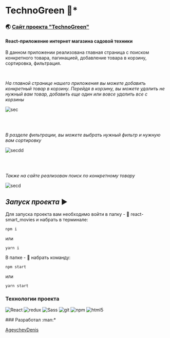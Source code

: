# **TechnoGreen** :deciduous_tree:*

### :earth_asia: [Сайт проекта "TechnoGreen"](https://react-technogreen.vercel.app)

#### React-приложение интернет магазина садовой техники

В данном приложении реализована главная страница с поиском конкретного товара, пагинацией, добавление товара в корзину, сортировка, фильтрация.

<br>

*На главной странице нашего приложения вы можете добавить конкретный товар в корзину. Перейдя в корзину, вы можете удалить не нужный вам товар, добавить еще один или вовсе удалить все с корзины*

![sec](https://user-images.githubusercontent.com/83320431/175813176-02253384-4f63-4da8-a650-6679e845f743.gif)

<br>
<br>

*В разделе фильтрации, вы можете выбрать нужный фильтр и нужную вам сортировку*

![secdd](https://user-images.githubusercontent.com/83320431/175813426-7e743e7c-d36b-4c5c-8bcb-454d7d85e653.gif)

<br>
<br>

*Также на сайте реализован поиск по конкретному товару*

![secd](https://user-images.githubusercontent.com/83320431/175813668-be2b6344-3403-444e-8694-d160825f1533.gif)

## *Запуск проекта* ▶️

Для запуска проекта вам необходимо войти в папку - :file_folder: react-smart_movies
 и набрать в терминале:

```
npm i
```

или

```
yarn i
```

В папке - :open_file_folder: набрать команду:

```
npm start
```

или

```
yarn start
```

### Технологии проекта ###
<p>
<img alt="React" src="https://img.shields.io/badge/-React-45b8d8?style=flat-square&logo=react&logoColor=white" />
<img alt="redux" src="https://img.shields.io/badge/-Redux-764ABC?style=flat-square&logo=redux&logoColor=white" />
<img alt="Sass" src="https://img.shields.io/badge/-Sass-CC6699?style=flat-square&logo=sass&logoColor=white" />
<img alt="git" src="https://img.shields.io/badge/-Git-F05032?style=flat-square&logo=git&logoColor=white" />
<img alt="npm" src="https://img.shields.io/badge/-NPM-CB3837?style=flat-square&logo=npm&logoColor=white" />
<img alt="html5" src="https://img.shields.io/badge/-HTML5-E34F26?style=flat-square&logo=html5&logoColor=white" />
</p>
### Разработал :man:*

[AgeychevDenis](https://github.com/AgeychevDenis)

